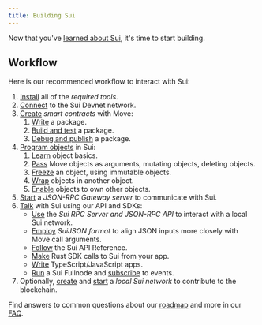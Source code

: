 ```yaml
---
title: Building Sui
---
```


Now that you've [learned about Sui](../learn/index.md), it's time to start building.

## Workflow

Here is our recommended workflow to interact with Sui:

1. [Install](../build/install.md) all of the *required tools*.
1. [Connect](../explore/devnet.md) to the Sui Devnet network.
1. [Create](../build/move/index.md) *smart contracts* with Move:
   1. [Write](../build/move/write-package.md) a package.
   1. [Build and test](../build/move/build-test.md) a package.
   1. [Debug and publish](../build/move/debug-publish.md) a package.
1. [Program objects](../build/programming-with-objects/index.md) in Sui:
   1. [Learn](../build/programming-with-objects/ch1-object-basics.md) object basics.
   1. [Pass](../build/programming-with-objects/ch2-using-objects.md) Move objects as arguments, mutating objects, deleting objects.
   1. [Freeze](../build//programming-with-objects/ch3-immutable-objects.md) an object, using immutable objects.
   1. [Wrap](../build/programming-with-objects/ch4-object-wrapping.md) objects in another object.
   1. [Enable](../build/programming-with-objects/ch5-child-objects.md) objects to own other objects.
1. [Start](../build/json-rpc.md) a *JSON-RPC Gateway server* to communicate with Sui.
1. [Talk](../build/comms.md) with Sui using our API and SDKs:
   * [Use](../build/json-rpc.md) the *Sui RPC Server and JSON-RPC API* to interact with a local Sui network.
   * [Employ](../build/sui-json.md) *SuiJSON format* to align JSON inputs more closely with Move call arguments.
   * [Follow](https://docs.sui.io/sui-jsonrpc) the Sui API Reference.
   * [Make](../build/rust-sdk.md) Rust SDK calls to Sui from your app.
   * [Write](https://github.com/MystenLabs/sui/tree/main/sdk/typescript/) TypeScript/JavaScript apps.
   * [Run](../build/fullnode.md) a Sui Fullnode and [subscribe](../build/pubsub.md) to events.
1. Optionally, [create](../build/cli-client.md#genesis) and [start](../build/cli-client.md#starting-the-network) a *local Sui network* to contribute to the blockchain.

Find answers to common questions about our [roadmap](https://github.com/MystenLabs/sui/blob/main/ROADMAP.md) and more in our [FAQ](../contribute/faq.md).
